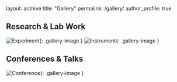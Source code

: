 layout: archive
title: "Gallery"
permalink: /gallery/
author_profile: true
## Research & Lab Work

![Experiment](images/gallery/experiment1.jpg){: .gallery-image }
![Instrument](images/gallery/instrument.jpg){: .gallery-image }

## Conferences & Talks

![Conference](images/gallery/conference1.jpg){: .gallery-image }
